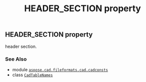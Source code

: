 ﻿---
title: HEADER_SECTION property
second_title: Aspose.CAD for Python via .NET API References
description: 
type: docs
weight: 180
url: /python-net/aspose.cad.fileformats.cad.cadconsts/cadtablenames/header_section/
is_root: false
---

## HEADER_SECTION property


header section.

### See Also
* module [`aspose.cad.fileformats.cad.cadconsts`](../../)
* class [`CadTableNames`](/cad/python-net/aspose.cad.fileformats.cad.cadconsts/cadtablenames)

